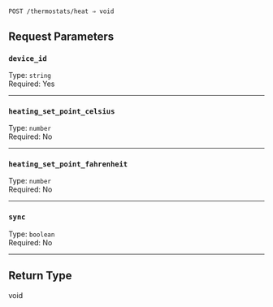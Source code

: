 # 

```
POST /thermostats/heat ⇒ void
```



## Request Parameters

### `device_id`

Type: `string`\
Required: Yes



---

### `heating_set_point_celsius`

Type: `number`\
Required: No



---

### `heating_set_point_fahrenheit`

Type: `number`\
Required: No



---

### `sync`

Type: `boolean`\
Required: No



---

## Return Type

void
